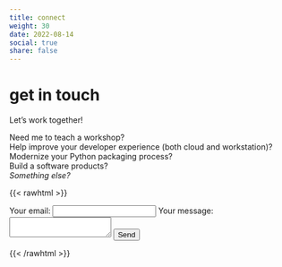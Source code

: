```yaml
---
title: connect
weight: 30
date: 2022-08-14
social: true
share: false
---
```


 # get in touch
Let’s work together! 

Need me to teach a workshop?  
Help improve your developer experience (both cloud and workstation)?  
Modernize your Python packaging process?  
Build a software products?  
_Something else?_  


{{< rawhtml >}}
<form
  action="https://formspree.io/f/mpilosov@gmail.com"
  method="POST"
>
  <label>
    Your email:
    <input type="email" name="email">
  </label>
  <label>
    Your message:
    <textarea name="message"></textarea>
  </label>
  <!-- your other form fields go here -->
  <button type="submit">Send</button>
</form>
{{< /rawhtml >}}
